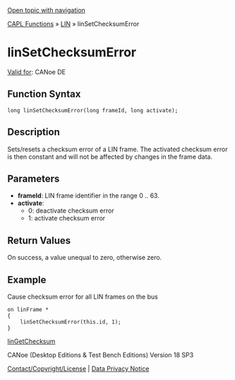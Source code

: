 [Open topic with navigation](../../../../../CANoeDEFamily.htm#Topics/CAPLFunctions/LIN/Functions/CAPLfunctionLINSetChecksumError.md)

[CAPL Functions](../../CAPLfunctions.md) » [LIN](../CAPLfunctionsLINOverview.md) » linSetChecksumError

# linSetChecksumError

[Valid for](../../../Shared/FeatureAvailability.md): CANoe DE

## Function Syntax

```plaintext
long linSetChecksumError(long frameId, long activate);
```

## Description

Sets/resets a checksum error of a LIN frame. The activated checksum error is then constant and will not be affected by changes in the frame data.

## Parameters

- **frameId**: LIN frame identifier in the range 0 .. 63.
- **activate**:
  - 0: deactivate checksum error
  - 1: activate checksum error

## Return Values

On success, a value unequal to zero, otherwise zero.

## Example

Cause checksum error for all LIN frames on the bus

```plaintext
on linFrame *
{
    linSetChecksumError(this.id, 1);
}
```

[linGetChecksum](CAPLfunctionLINGetChecksum.md)

CANoe (Desktop Editions & Test Bench Editions) Version 18 SP3

[Contact/Copyright/License](../../../Shared/ContactCopyrightLicense.md) | [Data Privacy Notice](https://www.vector.com/int/en/company/get-info/privacy-policy/)
